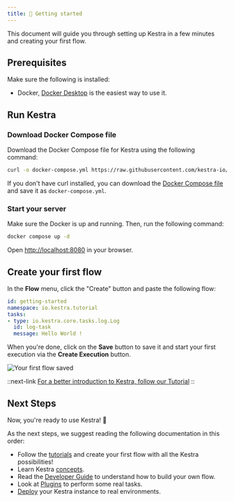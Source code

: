 ```yaml
---
title: 🚀 Getting started
---
```


This document will guide you through setting up Kestra in a few minutes and creating your first flow.

## Prerequisites

Make sure the following is installed:
- Docker, [Docker Desktop](https://docs.docker.com/get-docker/) is the easiest way to use it.

## Run Kestra

### Download Docker Compose file

Download the Docker Compose file for Kestra using the following command:

```bash
curl -o docker-compose.yml https://raw.githubusercontent.com/kestra-io/kestra/develop/docker-compose.yml
```

If you don't have curl installed, you can download the [Docker Compose file](https://github.com/kestra-io/kestra/blob/develop/docker-compose.yml) and save it as `docker-compose.yml`.

### Start your server

Make sure the Docker is up and running. Then, run the following command:

```bash
docker compose up -d
```

Open [http://localhost:8080](http://localhost:8080) in your browser.

## Create your first flow

In the **Flow** menu, click the "Create" button and paste the following flow:

```yaml
id: getting-started
namespace: io.kestra.tutorial
tasks:
- type: io.kestra.core.tasks.log.Log
  id: log-task
  message: Hello World !
```

When you're done, click on the **Save** button to save it and start your first execution via the **Create Execution** button.

![Your first flow saved](/docs/getting-started/saved.png)

::next-link
[For a better introduction to Kestra, follow our Tutorial](./02.tutorial)
::

## Next Steps

Now, you're ready to use Kestra! :rocket:

As the next steps, we suggest reading the following documentation in this order:
- Follow the [tutorials](./02.tutorial/index.md) and create your first flow with all the Kestra possibilities!
- Learn Kestra [concepts](./05.concepts/index.md).
- Read the [Developer Guide](./04.developer-guide/index.md) to understand how to build your own flow.
- Look at [Plugins](../plugins/index.md) to perform some real tasks.
- [Deploy](./07.administrator-guide/index.md) your Kestra instance to real environments.
